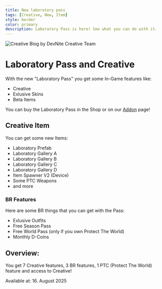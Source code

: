 ```yaml
---
title: New laboratory pass
tags: [Creative, New, Item]
style: border
color: primary
description: Laboratory Pass is here! See what you can do with it.
---
```


![Creative Blog](https://cdn2.unrealengine.com/s15-evergreen-green-newsheader-1920x1080-d0be12df6bfa.jpg)
by DevNite Creative Team

# Laboratory Pass and Creative
With the new "Laboratory Pass" you get some In-Game features like:
- Creative
- Exlusive Skins
- Beta Items

You can buy the Laboratory Pass in the Shop or on our [Addon](https://TFNStuff.github.io/addons) page!

## Creative Item

You can get some new Items:
- Laboratory Prefab
- Laboratory Gallery A
- Laboratory Gallery B
- Laboratory Gallery C
- Laboratory Gallery D
- Item Spawner V2 (Device)
- Some PTC Weapons
- and more

### BR Features

Here are some BR things that you can get with the Pass:
- Exlusive Outfits
- Free Season Pass
- Free World Pass (only if you own Protect The World)
- Monthly D-Coins

## Overview:
You get 7 Creative features, 3 BR features, 1 PTC (Protect The World) feature and access to Creative!


Available at: 16. August 2025 